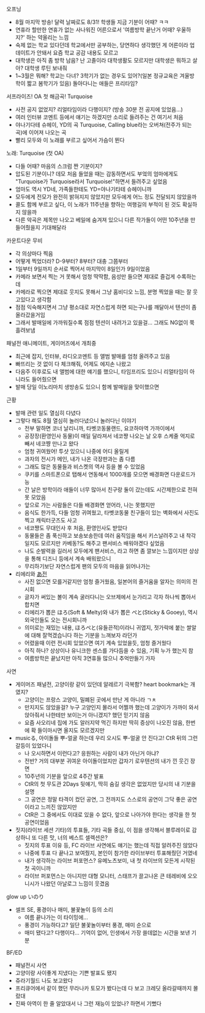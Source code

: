 오프닝
- 8월 마지막 방송! 달력 날짜로도 8/31! 학생들 지금 기분이 어때? ㅋㅋ
- 연휴라 할만한 연휴가 없는 사나워진 어른으로서 '여름방학 끝난거 어때? 우울하지?' 하는 약올리는 느낌
- 숙제 없는 학교 있다던데 학교에서만 공부하는, 당연하다 생각했던 게 어른이라 업데이트가 안돼서 요즘 학교 공감 내용도 모르고
- 대학생은 아직 좀 방학 남음? 난 고졸이라 대학생활도 모르지만 대학생은 뭐하고 살아? 대학생 루틴 보내줘
- 1~3월은 뭐해? 학교는 다녀? 3학기가 없는 경우도 있어?(일본 정규교육은 겨울방학이 짧고 봄학기가 있음) 돌아다니는 애들은 프리타임?

서프라이즈! OA 첫 해금곡! Turquoise
- 사전 공지 없었지? 리얼타임이라 다행이지? (방송 30분 전 공지에 있었음...)
- 여러 인터뷰 코멘트 등에서 얘기는 하겠지만 소리로 들려주는 건 여기서 처음
- 야나기다테 슈헤이, YD의 곡 Turquoise, Calling blue라는 오버쳐(전주가 되는 곡)에 이어져 나오는 곡
- 빨리 모두와 이 노래를 부르고 싶어서 가슴이 뛴다

노래: Turquoise (첫 OA)
- 다들 어때? 마음의 스크럼 짠 기분이지?
- 압도된 기분이니? 데모 처음 들었을 때는 감동하면서도 부엌의 엄마에게도 "Turquoise가 Turquoise라서 Turquoise!"하면서 들려주고 싶었음
- 엄마도 역시 YD네, 가족들한테도 YD=야나기타테 슈헤이니까
- 모두에게 전모가 완전히 밝혀지지 않았지만 모두에게 어느 정도 전달되지 않았을까
- 콜도 함께 부르고 싶다, 이 노래가 11주년을 향하는 여행길의 부적이 된 것도 확실하지 않을까
- 다른 악곡은 제목만 나오고 베일에 숨겨져 있으니 다른 작가들이 어떤 10주년을 만들어줬을지 기대해달라

카운트다운 무비 
- 각 의상마다 찍음
- 어떻게 찍었더라? D-9부터? 8부터? 대충 그쯤부터
- 1일부터 9일까지 순서로 찍어서 마지막이 8일인가 9일이었음
- 카메라 보면서 찍는 거 못해서 엄청 딱딱함, 음성만 들으면 제대로 즐겁게 수록하는데
- 카메라로 찍으면 제대로 웃지도 못해서 그냥 홈비디오 느낌, 분명 찍었을 때는 잘 웃고있다고 생각함
- 점점 익숙해지면서 그냥 평소대로 자연스럽게 하면 되는구나를 깨달아서 텐션이 좀 올라갔을거임
- 그래서 발매일에 가까워질수록 점점 텐션이 내려가고 있을걸... 그래도 NG없이 쭉 흘려보냄

패널전 애니메이트, 게이머즈에서 개최중
- 최근에 잡지, 인터뷰, 라디오코멘트 등 앨범 발매를 엄청 올려주고 있음
- 빠뜨리는 것 없이 다 체크해줘, 어제도 에지손 나왔고
- 다음주 이후로도 내 앨범에 대한 얘기를 했으니, 타임프리도 있으니 리얼타임이 아니라도 들어줬으면
- 발매 당일 이노리마치 생방송도 있으니 함께 발매일을 맞이했으면

근황
- 발매 관련 일도 열심히 다녔다
- 그렇다 해도 8월 열심히 놀러다녔으니 놀러다닌 이야기
  - 전부 말하면 코너 날리니까, 타벳코동물랜드, 요코하마역 가까이에서
  - 공장장(환영인사 동물)이 매일 달라져서 네코쨩 나오는 날 오후 스케줄 억지로 빼서 네코쨩 만나고 왔다
  - 엄청 귀여웠어! 투샷 있으니 나중에 어디 올릴게
  - 과자의 전시가 메인, 내가 나온 극장판과는 좀 다름
  - 그래도 많은 동물들과 비스켓의 역사 등을 볼 수 있었음
  - 쿠키를 스마트폰으로 탭해서 연동해서 1000개를 모으면 배경화면 다운로드가능
  - 간 날은 방학이라 애들이 너무 많아서 친구랑 둘이 갔는데도 시간제한으로 전혀 못 모았음
  - 앞으로 가는 사람들은 다들 배경화면 얻어라, 나는 못했지만
  - 음식도 한가득, 다들 엄청 귀여웠고, 타벳코동물 친구들이 있는 벽화에서 사진도 찍고 캐릭터굿즈도 사고
  - 네코쨩도 무대인사 후 처음, 환영인사도 받았다
  - 동물들은 좀 푹신하고 보송보송한데 여러 움직임을 해서 키스날려주고 내 착각일지도 모르지만 카베동?도 해주고 팬서비스 배워야겠다 싶었음
  - 나도 순발력을 길러서 모두에게 팬서비스, 라고 하면 좀 깔보는 느낌이지만 상상을 통해 디즈니 등에서 계속 배워왔으니
  - 무리하기보단 자연스럽게 팬의 모두의 마음을 읽어나가는
- 리에리와 [あ전](https://exhibition-ah-neo.jp/)
  - 사진 없으면 모를거같지만 엄청 즐거웠음, 일본어의 즐거움을 알자는 의미의 전시회
  - 글자가 써있는 볼이 계속 굴러다니는 오브제에서 눈가리고 각자 하나씩 뽑아서 합치면 
  - 리에리가 뽑은 ほろ(Soft & Melty)와 내가 뽑은 ぺと(Sticky & Gooey), 역시 외국인들도 오는 전시회니까
  - 의미로는 재밌는 내용, ほろぺと(유들끈적)이라니 귀엽지, 젓가락에 붙는 쌀알에 대해 잘먹겠습니다 하는 기분을 느껴보자 라던가
  - 어렸을때 이런 전시회 있었으면 여기 계속 있었을듯, 엄청 즐거웠다
  - 아직 하나? 상상이나 유니크한 센스를 가다듬을 수 있음, 기획 누가 했는지 참
  - 여름방학은 끝났지만 아직 3연휴들 많으니 추억만들기 가자

사연
- 게이머즈 패널전, 고양이랑 같이 있던데 알레르기 극복함? heart bookmark는 개였지?
  - 고양이는 프랑스 고양이, 밀폐된 곳에서 만난 게 아니라 ㄱㅊ
  - 만지지도 않았을걸? 누구 고양인지 몰라서 어쩔까 했는데 고양이가 가까이 와서 앉아줘서 나한테만 보이는거 아니겠지? 했던 믿기지 않음
  - 요즘 사오리네 집에 가도 알러지약 먹긴 하지만 딱히 증상이 나오진 않음, 한번에 확 들이마시면 올지도 모르겠지만
- musicる, 아이돌들 뿌-얼굴 하는데 우리 오시도 뿌-얼굴 안 진다고! CtR 뒤의 그런 갈등이 있었다니
  - 나 오시하면서 이런다고? 응원하는 사람이 내가 아닌거 아냐?
  - 전반? 거의 대부분 귀여운 아이돌이었지만 갑자기 로우텐션의 내가 낀 웃긴 장면
  - 10주년의 기분을 앞으로 4주간 발표
  - CtR의 첫 무도관 2Days 뒷얘기, 딱히 숨길 생각은 없었지만 당시의 내 기분을 설명
  - 그 공연은 정말 타격이 컸던 공연, 그 전까지도 스스로의 공연이 그닥 좋은 공연이라고 느끼진 않았지만
  - CtR은 그 중에서도 이대로 있을 수 없다, 앞으로 나아가야 한다는 생각을 한 첫 공연이었음
- 짓지(라이브 세션 기타)의 투표들, 기타 곡들 중심, 이 점을 생각해서 블루레이로 감상하니 또 다른 맛, 너의 베스트 셀렉션은?
  - 짓지의 투표 이유 등, FC 라이브 사연에도 얘기는 했는데 직접 알려주진 않았다
  - 나중에 투표 다 끝나고 보여줬지, 본인이 참가한 라이브부터 투표해줬던 거였네
  - 내가 생각하는 라이브 퍼포먼스? 유메노츠보미, 내 첫 라이브의 모든게 시작된 첫 곡이니까
  - 라이브 퍼포먼스는 아니지만 대형 모니터, 스태프가 끌고나온 큰 테레비에 오오니시가 나왔던 아날로그 느낌이 웃겼음

glow up いのり
- 셀프 SE, 풍경이나 매미, 불꽃놀이 등의 소리
  - 여름 끝나가는 이 타이밍에...
  - 풍경이 가능하다고? 일단 불꽃놀이부터 풍경, 매미 순으로
  - 매미 됐다고? 다행이다... 기억이 없어, 인생에서 가장 쓸데없는 시간을 보낸 기분

BF/ED
- 패널전시 사연
- 고양이랑 사이좋게 지냈다는 기쁜 발표도 됐지
- 쥬라기월드 나도 보고왔다
- 프리큐어에서 같이 했던 무라나카 토모가 봤다는데 다 보고 크레딧 올라갈때까지 몰랐대
- 진짜 아역이 한 줄 알았대서 나 그런 재능이 있었나? 하면서 기뻤다